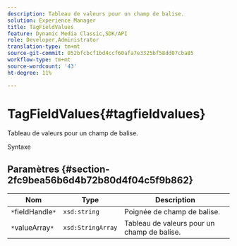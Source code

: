 ```yaml
---
description: Tableau de valeurs pour un champ de balise.
solution: Experience Manager
title: TagFieldValues
feature: Dynamic Media Classic,SDK/API
role: Developer,Administrator
translation-type: tm+mt
source-git-commit: 052bfcbcf1bd4ccf60afa7e3325bf58dd07cba85
workflow-type: tm+mt
source-wordcount: '43'
ht-degree: 11%

---
```



# TagFieldValues{#tagfieldvalues}

Tableau de valeurs pour un champ de balise.

Syntaxe

## Paramètres {#section-2fc9bea56b6d4b72b80d4f04c5f9b862}

| Nom | Type | Description |
|---|---|---|
| `*`fieldHandle`*` | `xsd:string` | Poignée de champ de balise. |
| `*`valueArray`*` | `xsd:StringArray` | Tableau de valeurs pour un champ de balise. |

